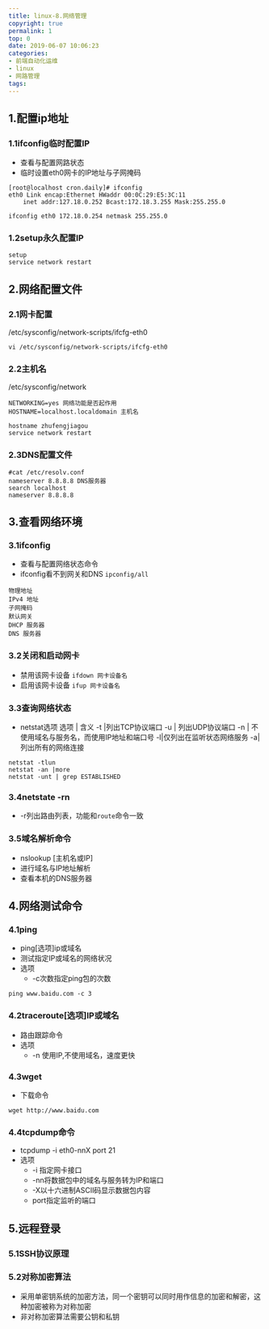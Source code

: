 ```yaml
---
title: linux-8.网络管理
copyright: true
permalink: 1
top: 0
date: 2019-06-07 10:06:23
categories:
- 前端自动化运维
- linux
- 网路管理
tags:
---
```

## 1.配置ip地址
### 1.1ifconfig临时配置IP
- 查看与配置网路状态
- 临时设置eth0网卡的IP地址与子网掩码
```
[root@localhost cron.daily]# ifconfig
eth0 Link encap:Ethernet HWaddr 00:0C:29:E5:3C:11
    inet addr:127.18.0.252 Bcast:172.18.3.255 Mask:255.255.0
```
```
ifconfig eth0 172.18.0.254 netmask 255.255.0
```
### 1.2setup永久配置IP
```
setup
service network restart
```
## 2.网络配置文件
### 2.1网卡配置
/etc/sysconfig/network-scripts/ifcfg-eth0
```
vi /etc/sysconfig/network-scripts/ifcfg-eth0
```
### 2.2主机名
/etc/sysconfig/network
```
NETWORKING=yes 网络功能是否起作用
HOSTNAME=localhost.localdomain 主机名

hostname zhufengjiagou
service network restart
```
### 2.3DNS配置文件
```
#cat /etc/resolv.conf
nameserver 8.8.8.8 DNS服务器
search localhost
nameserver 8.8.8.8
```
## 3.查看网络环境
### 3.1ifconfig
- 查看与配置网络状态命令
- ifconfig看不到网关和DNS `ipconfig/all`
```
物理地址
IPv4 地址
子网掩码
默认网关
DHCP 服务器
DNS 服务器
```
### 3.2关闭和启动网卡
- 禁用该网卡设备 `ifdown 网卡设备名`
- 启用该网卡设备 `ifup 网卡设备名`
### 3.3查询网络状态
- netstat选项
选项 | 含义
-t |列出TCP协议端口
-u | 列出UDP协议端口
-n | 不使用域名与服务名，而使用IP地址和端口号
-l|仅列出在监听状态网络服务
-a|列出所有的网络连接
```
netstat -tlun
netstat -an |more
netstat -unt | grep ESTABLISHED
```
### 3.4netstate -rn
- -r列出路由列表，功能和`route`命令一致
### 3.5域名解析命令
- nslookup [主机名或IP]
- 进行域名与IP地址解析
- 查看本机的DNS服务器
## 4.网络测试命令
### 4.1ping
- ping[选项]ip或域名
- 测试指定IP或域名的网络状况
- 选项
    - -c次数指定ping包的次数
```
ping www.baidu.com -c 3
```
### 4.2traceroute[选项]IP或域名
- 路由跟踪命令
- 选项
    - -n 使用IP,不使用域名，速度更快
### 4.3wget
- 下载命令
```
wget http://www.baidu.com
```
### 4.4tcpdump命令
- tcpdump -i eth0-nnX port 21
- 选项
    - -i 指定网卡接口
    - -nn将数据包中的域名与服务转为IP和端口
    - -X以十六进制ASCII码显示数据包内容
    - port指定监听的端口
## 5.远程登录
### 5.1SSH协议原理
### 5.2对称加密算法
- 采用单密钥系统的加密方法，同一个密钥可以同时用作信息的加密和解密，这种加密被称为对称加密
- 非对称加密算法需要公钥和私钥